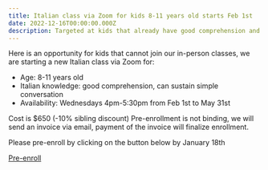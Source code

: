 ```yaml
---
title: Italian class via Zoom for kids 8-11 years old starts Feb 1st
date: 2022-12-16T00:00:00.000Z
description: Targeted at kids that already have good comprehension and can sustain simple conversations
---
```


Here is an opportunity for kids that cannot join our in-person classes, we are starting a new Italian class via Zoom for:

* Age: 8-11 years old
* Italian knowledge: good comprehension, can sustain simple conversation
* Availability: Wednesdays 4pm-5:30pm from Feb 1st to May 31st

Cost is $650 (-10% sibling discount)
Pre-enrollment is not binding, we will send an invoice via email, payment of the invoice will finalize enrollment.

Please pre-enroll by clicking on the button below by January 18th

<div class="tc">
<a href="https://docs.google.com/forms/d/e/1FAIpQLSd4sac0Y2wdTd9gm2AF1Y9uuVPPyJzHfHEphJPA1iYPkrP43g/viewform" class="btn raise">Pre-enroll</a>
</div>
